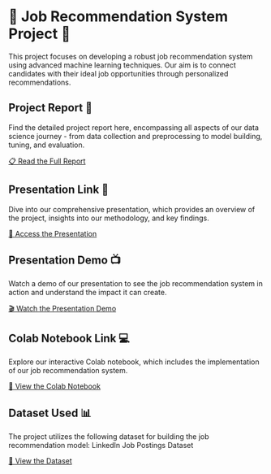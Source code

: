 # 🚀 Job Recommendation System Project 🚀

This project focuses on developing a robust job recommendation system using advanced machine learning techniques. Our aim is to connect candidates with their ideal job opportunities through personalized recommendations.

## Project Report 📄

Find the detailed project report here, encompassing all aspects of our data science journey - from data collection and preprocessing to model building, tuning, and evaluation.

[📋 Read the Full Report](#link-to-full-report)

## Presentation Link 🎥

Dive into our comprehensive presentation, which provides an overview of the project, insights into our methodology, and key findings.

[🔗 Access the Presentation](https://docs.google.com/presentation/d/1PIjUTZotAmdnxzVK7-4XxU6356nvVu94_IneKnZP5_g/edit?usp=sharing)

## Presentation Demo 📺

Watch a demo of our presentation to see the job recommendation system in action and understand the impact it can create.

[🎬 Watch the Presentation Demo](#link-to-presentation-demo)

## Colab Notebook Link 💻

Explore our interactive Colab notebook, which includes the implementation of our job recommendation system.

[📔 View the Colab Notebook](https://colab.research.google.com/drive/1afXZjkpA57AQa00aNbjl4EdikhmMjcKb?usp=sharing)

## Dataset Used 📊

The project utilizes the following dataset for building the job recommendation model: LinkedIn Job Postings Dataset

[📔 View the Dataset](https://www.kaggle.com/datasets/rajatraj0502/linkedin-job-2023)

